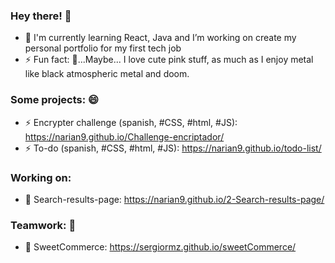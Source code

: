 ### Hey there! 👋


- 🌱 I'm currently learning React, Java and I’m working on create my personal portfolio for my first tech job
- ⚡ Fun fact: 🤔...Maybe... I love cute pink stuff, as much as I enjoy metal like black atmospheric metal and doom.

### Some projects: 😄
- ⚡ Encrypter challenge (spanish, #CSS, #html, #JS): https://narian9.github.io/Challenge-encriptador/
- ⚡ To-do (spanish, #CSS, #html, #JS): https://narian9.github.io/todo-list/
### Working on:
- 💬 Search-results-page: https://narian9.github.io/2-Search-results-page/

### Teamwork: 👯
- 🌱 SweetCommerce: https://sergiormz.github.io/sweetCommerce/

<!--
**Narian9/Narian9** is a ✨ _special_ ✨ repository because its `README.md` (this file) appears on your GitHub profile.

Here are some ideas to get you started:

- 🔭  ...

- 👯 I’m looking to collaborate on ...
- 🤔 I’m looking for help with ...
- 💬 Ask me about ...
- 📫 How to reach me: ...
- 😄 Pronouns: ...
- ⚡ Fun fact: ...
-->
